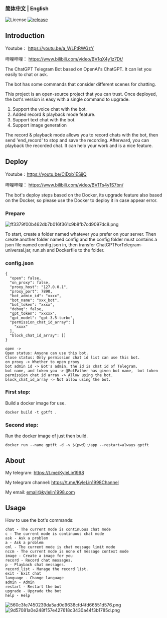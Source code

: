 ### [简体中文](./README.md) | English

![License](https://img.shields.io/badge/license-MIT-green)
[![release](https://img.shields.io/github/v/release/kylelin1998/ChatGPTForTelegram)](https://github.com/kylelin1998/ChatGPTForTelegram/releases/latest)

## Introduction
Youtube： https://youtu.be/a_WLFtRWGzY

哔哩哔哩： https://www.bilibili.com/video/BV1qX4y1z7Dt/

The ChatGPT Telegram Bot based on OpenAI's ChatGPT. It can let you easily to chat or ask.

The bot has some commands that consider different scenes for chatting.

This project is an open-source project that you can trust. Once deployed, the bot's version is easy with a single command to upgrade.

1. Support the voice chat with the bot.
2. Added record & playback mode feature.
3. Support text chat with the bot.
4. Support image generation

The record & playback mode allows you to record chats with the bot, then send 'end_record' to stop and save the recording. Afterward, you can playback the recorded chat. It can help your work and is a nice feature.

## Deploy
Youtube：https://youtu.be/CiDxb1ESijQ

哔哩哔哩： https://www.bilibili.com/video/BV1Ts4y1S7bn/

The bot's deploy steps based on the Docker, its upgrade feature also based on the Docker, so please use the Docker to deploy it in case appear error.

### Prepare
![ff3379f00b462db7b016f361c9b8fb7cd9097dc8.png](https://openimg.kylelin1998.com/img/ff3379f00b462db7b016f361c9b8fb7cd9097dc8.png)

To start, create a folder named whatever you prefer on your server. 
Then create another folder named config and the config folder must contains a json file named config.json in, then transfer ChatGPTForTelegram-universal.jar, run.sh and Dockerfile to the folder.
### config.json
```
{
  "open": false,
  "on_proxy": false,
  "proxy_host": "127.0.0.1",
  "proxy_port": 7890,
  "bot_admin_id": "xxxx",
  "bot_name": "xxx_bot",
  "bot_token": "xxxx",
  "debug": false,
  "gpt_token": "xxxxx",
  "gpt_model": "gpt-3.5-turbo",
  "permission_chat_id_array": [
    "xxxx"
  ],
  "block_chat_id_array": []
}
```
```
open -> 
Open status: Anyone can use this bot.
Close status: Only permission chat id list can use this bot. 
on proxy -> Whether to open proxy
bot admin id -> Bot's admin, the id is chat id of Telegram.
bot name, and token you -> @BotFather has given bot name,  bot token
permission chat id array -> Allow using the bot.
block_chat_id_array -> Not allow using the bot.
```

### First step:
Build a docker image for use.
```
docker build -t gptft .
```

### Second step:
Run the docker image of just then build.
```
docker run --name gptft -d -v $(pwd):/app --restart=always gptft
```

## About
My telegram: https://t.me/KyleLin1998

My telegram channel: https://t.me/KyleLin1998Channel

My email: email@kylelin1998.com

## Usage
How to use the bot's commands:
```
chat - The current mode is continuous chat mode
c - The current mode is continuous chat mode
ask - Ask a problem
a - Ask a problem
cml - The current mode is chat message limit mode
nccm - The current mode is none of message context mode
image - Create a image for you
record - Record chat messages.
p - Playback chat messages.
record_list - Manage the record list.
exit - Exit chat
language - Change language
admin - Admin
restart - Restart the bot
upgrade - Upgrade the bot
help - Help
```

![560c3fe7450239da5ad0d9638cfd4fd66551d576.png](https://openimg.kylelin1998.com/img/560c3fe7450239da5ad0d9638cfd4fd66551d576.png)
![9d57081a0e248f157e427618c3430a44f3b1785d.png](https://openimg.kylelin1998.com/img/9d57081a0e248f157e427618c3430a44f3b1785d.png)